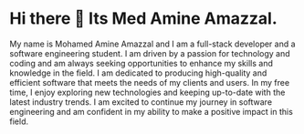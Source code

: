 <h1>Hi there 👋 Its  Med Amine Amazzal.</h1>
<p style="color=red">
My name is Mohamed Amine Amazzal and I am a full-stack developer and a software engineering student. I am driven by a passion for technology and coding and am always seeking opportunities to enhance my skills and knowledge in the field. I am dedicated to producing high-quality and efficient software that meets the needs of my clients and users. In my free time, I enjoy exploring new technologies and keeping up-to-date with the latest industry trends. I am excited to continue my journey in software engineering and am confident in my ability to make a positive impact in this field.
</p>

